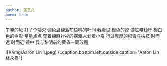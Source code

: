 ```yaml
---
author: 张艺凡
poem: true
---
```


午睡的风 打了个哈欠
调色盘翻落在梧桐的叶间
我看见
橙色的鲸
游过电线杆
棉白色的树影 星星点点
穿着棉麻衬衫的摆渡人划着小舟
行过厚厚的积雪与枯枝
时而远 时而近
镜中 我与黎明前的黄昏一同苏醒

![](/img/Aaron Lin 1.jpeg)
{:.caption.bottom.left.outside caption="Aaron Lin 林永熹"}
